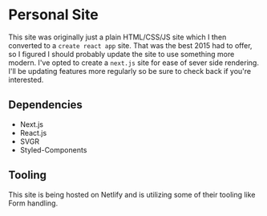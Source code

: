 # Personal Site

This site was originally just a plain HTML/CSS/JS site which I then converted to a `create react app` site.  That was the best 2015 had to offer, so I figured I should probably update the site to use something more modern.  I've opted to create a `next.js` site for ease of sever side rendering.  I'll be updating features more regularly so be sure to check back if you're interested.  

## Dependencies
- Next.js
- React.js
- SVGR
- Styled-Components

## Tooling
This site is being hosted on Netlify and is utilizing some of their tooling like Form handling.
